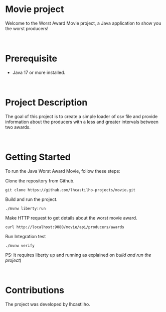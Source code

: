 ﻿# Movie project
Welcome to the Worst Award Movie project, a Java application to show you the worst producers! 

<br>

# Prerequisite
* Java 17 or more installed.

<br>

# Project Description
The goal of this project is to create a simple loader of csv file and provide information about the producers with a less and greater intervals between two awards.

<br>

# Getting Started
To run the Java Worst Award Movie, follow these steps:

Clone the repository from Github.
```
git clone https://github.com/lhcastilho-projects/movie.git
```

Build and run the project.
```
./mvnw liberty:run
```

Make HTTP request to get details about the worst movie award.
```
curl http://localhost:9080/movie/api/producers/awards
```

Run Integration test
```
./mvnw verify
```

PS: It requires liberty up and running as explained on _build and run the project_)


<br>

# Contributions

The project was developed by lhcastilho.
